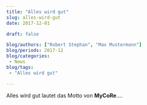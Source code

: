 ```yaml
---
title: "Alles wird gut"  
slug: alles-wird-gut
date: 2017-12-01

draft: false

blog/authors: ["Robert Stephan", "Max Mustermann"]
blog/periods: 2017-12
blog/categories: 
 - News
blog/tags:
 - "Alles wird gut"

---
```

Alles wird gut lautet das Motto von **MyCoRe**....